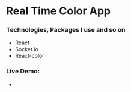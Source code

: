 # Real Time Color App

### Technologies, Packages I use and so on
- React
- Socket.io
- React-color
### Live Demo:
- 
